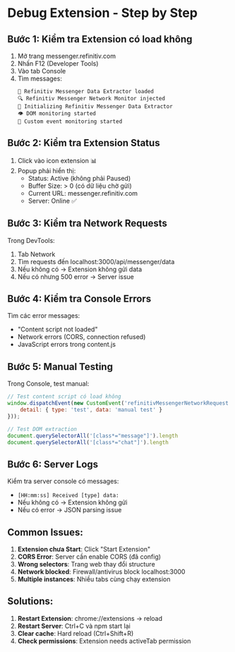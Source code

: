 # Debug Extension - Step by Step

## Bước 1: Kiểm tra Extension có load không

1. Mở trang messenger.refinitiv.com
2. Nhấn F12 (Developer Tools)  
3. Vào tab Console
4. Tìm messages:
   ```
   🔌 Refinitiv Messenger Data Extractor loaded
   🔍 Refinitiv Messenger Network Monitor injected
   🚀 Initializing Refinitiv Messenger Data Extractor
   👁️ DOM monitoring started
   📡 Custom event monitoring started
   ```

## Bước 2: Kiểm tra Extension Status

1. Click vào icon extension 📊
2. Popup phải hiển thị:
   - Status: Active (không phải Paused)
   - Buffer Size: > 0 (có dữ liệu chờ gửi)
   - Current URL: messenger.refinitiv.com
   - Server: Online ✅

## Bước 3: Kiểm tra Network Requests

Trong DevTools:
1. Tab Network
2. Tìm requests đến localhost:3000/api/messenger/data
3. Nếu không có → Extension không gửi data
4. Nếu có nhưng 500 error → Server issue

## Bước 4: Kiểm tra Console Errors

Tìm các error messages:
- "Content script not loaded"
- Network errors (CORS, connection refused)
- JavaScript errors trong content.js

## Bước 5: Manual Testing

Trong Console, test manual:
```javascript
// Test content script có load không
window.dispatchEvent(new CustomEvent('refinitivMessengerNetworkRequest', {
    detail: { type: 'test', data: 'manual test' }
}));

// Test DOM extraction
document.querySelectorAll('[class*="message"]').length
document.querySelectorAll('[class*="chat"]').length
```

## Bước 6: Server Logs

Kiểm tra server console có messages:
- `[HH:mm:ss] Received [type] data:`
- Nếu không có → Extension không gửi
- Nếu có error → JSON parsing issue

## Common Issues:

1. **Extension chưa Start**: Click "Start Extension"
2. **CORS Error**: Server cần enable CORS (đã config)
3. **Wrong selectors**: Trang web thay đổi structure
4. **Network blocked**: Firewall/antivirus block localhost:3000
5. **Multiple instances**: Nhiều tabs cùng chạy extension

## Solutions:

1. **Restart Extension**: chrome://extensions → reload
2. **Restart Server**: Ctrl+C và npm start lại  
3. **Clear cache**: Hard reload (Ctrl+Shift+R)
4. **Check permissions**: Extension needs activeTab permission